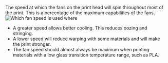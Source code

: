The speed at which the fans on the print head will spin throughout most of the print. This is a percentage of the maximum capabilities of the fans.
![Which fan speed is used where](cool_fan_speed.svg)
* A greater speed allows better cooling. This reduces oozing and stringing.
* A lower speed will reduce warping with some materials and will make the print stronger.
* The fan speed should almost always be maximum when printing materials with a low glass transition temperature range, such as PLA.